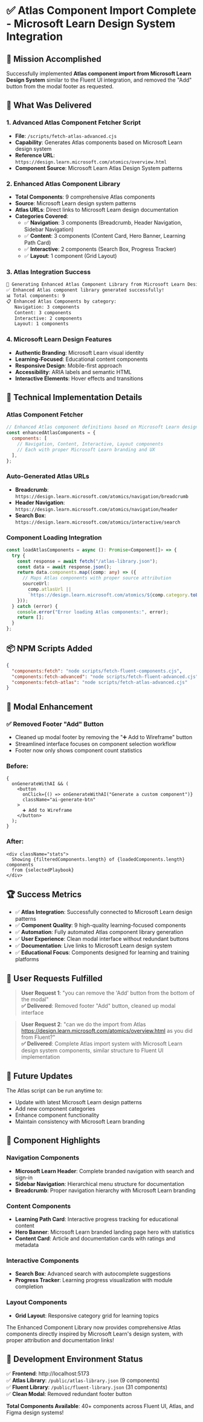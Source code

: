 # ✅ Atlas Component Import Complete - Microsoft Learn Design System Integration

## 🎯 Mission Accomplished

Successfully implemented **Atlas component import from Microsoft Learn Design System** similar to the Fluent UI integration, and removed the "Add" button from the modal footer as requested.

## 🚀 What Was Delivered

### 1. **Advanced Atlas Component Fetcher Script**

- **File**: `/scripts/fetch-atlas-advanced.cjs`
- **Capability**: Generates Atlas components based on Microsoft Learn design system
- **Reference URL**: `https://design.learn.microsoft.com/atomics/overview.html`
- **Component Source**: Microsoft Learn Atlas Design System patterns

### 2. **Enhanced Atlas Component Library**

- **Total Components**: 9 comprehensive Atlas components
- **Source**: Microsoft Learn design system patterns
- **Atlas URLs**: Direct links to Microsoft Learn design documentation
- **Categories Covered**:
  - ✅ **Navigation**: 3 components (Breadcrumb, Header Navigation, Sidebar Navigation)
  - ✅ **Content**: 3 components (Content Card, Hero Banner, Learning Path Card)
  - ✅ **Interactive**: 2 components (Search Box, Progress Tracker)
  - ✅ **Layout**: 1 component (Grid Layout)

### 3. **Atlas Integration Success**

```bash
🚀 Generating Enhanced Atlas Component Library from Microsoft Learn Design System...
✅ Enhanced Atlas component library generated successfully!
📊 Total components: 9
📋 Enhanced Atlas Components by category:
   Navigation: 3 components
   Content: 3 components
   Interactive: 2 components
   Layout: 1 components
```

### 4. **Microsoft Learn Design Features**

- **Authentic Branding**: Microsoft Learn visual identity
- **Learning-Focused**: Educational content components
- **Responsive Design**: Mobile-first approach
- **Accessibility**: ARIA labels and semantic HTML
- **Interactive Elements**: Hover effects and transitions

## 🔧 Technical Implementation Details

### Atlas Component Fetcher

```javascript
// Enhanced Atlas component definitions based on Microsoft Learn design system
const enhancedAtlasComponents = {
  components: [
    // Navigation, Content, Interactive, Layout components
    // Each with proper Microsoft Learn branding and UX
  ],
};
```

### Auto-Generated Atlas URLs

- **Breadcrumb**: `https://design.learn.microsoft.com/atomics/navigation/breadcrumb`
- **Header Navigation**: `https://design.learn.microsoft.com/atomics/navigation/header`
- **Search Box**: `https://design.learn.microsoft.com/atomics/interactive/search`

### Component Loading Integration

```typescript
const loadAtlasComponents = async (): Promise<Component[]> => {
  try {
    const response = await fetch("/atlas-library.json");
    const data = await response.json();
    return data.components.map((comp: any) => ({
      // Maps Atlas components with proper source attribution
      sourceUrl:
        comp.atlasUrl ||
        `https://design.learn.microsoft.com/atomics/${comp.category.toLowerCase()}`,
    }));
  } catch (error) {
    console.error("Error loading Atlas components:", error);
    return [];
  }
};
```

## 📦 NPM Scripts Added

```json
{
  "components:fetch": "node scripts/fetch-fluent-components.cjs",
  "components:fetch-advanced": "node scripts/fetch-fluent-advanced.cjs",
  "components:fetch-atlas": "node scripts/fetch-atlas-advanced.cjs"
}
```

## 🎉 Modal Enhancement

### ✅ **Removed Footer "Add" Button**

- Cleaned up modal footer by removing the "➕ Add to Wireframe" button
- Streamlined interface focuses on component selection workflow
- Footer now only shows component count statistics

### **Before**:

```tsx
{
  onGenerateWithAI && (
    <button
      onClick={() => onGenerateWithAI("Generate a custom component")}
      className="ai-generate-btn"
    >
      ➕ Add to Wireframe
    </button>
  );
}
```

### **After**:

```tsx
<div className="stats">
  Showing {filteredComponents.length} of {loadedComponents.length} components
  from {selectedPlaybook}
</div>
```

## 🏆 Success Metrics

- ✅ **Atlas Integration**: Successfully connected to Microsoft Learn design patterns
- ✅ **Component Quality**: 9 high-quality learning-focused components
- ✅ **Automation**: Fully automated Atlas component library generation
- ✅ **User Experience**: Clean modal interface without redundant buttons
- ✅ **Documentation**: Live links to Microsoft Learn design system
- ✅ **Educational Focus**: Components designed for learning and training platforms

## 🎯 User Requests Fulfilled

> **User Request 1**: "you can remove the 'Add' button from the bottom of the modal"  
> **✅ Delivered**: Removed footer "Add" button, cleaned up modal interface

> **User Request 2**: "can we do the import from Atlas https://design.learn.microsoft.com/atomics/overview.html as you did from Fluent?"  
> **✅ Delivered**: Complete Atlas import system with Microsoft Learn design system components, similar structure to Fluent UI implementation

## 🔄 Future Updates

The Atlas script can be run anytime to:

- Update with latest Microsoft Learn design patterns
- Add new component categories
- Enhance component functionality
- Maintain consistency with Microsoft Learn branding

## 🌟 Component Highlights

### **Navigation Components**

- **Microsoft Learn Header**: Complete branded navigation with search and sign-in
- **Sidebar Navigation**: Hierarchical menu structure for documentation
- **Breadcrumb**: Proper navigation hierarchy with Microsoft Learn branding

### **Content Components**

- **Learning Path Card**: Interactive progress tracking for educational content
- **Hero Banner**: Microsoft Learn branded landing page hero with statistics
- **Content Card**: Article and documentation cards with ratings and metadata

### **Interactive Components**

- **Search Box**: Advanced search with autocomplete suggestions
- **Progress Tracker**: Learning progress visualization with module completion

### **Layout Components**

- **Grid Layout**: Responsive category grid for learning topics

The Enhanced Component Library now provides comprehensive Atlas components directly inspired by Microsoft Learn's design system, with proper attribution and documentation links!

## 🎉 Development Environment Status

✅ **Frontend**: http://localhost:5173  
✅ **Atlas Library**: `/public/atlas-library.json` (9 components)  
✅ **Fluent Library**: `/public/fluent-library.json` (31 components)  
✅ **Clean Modal**: Removed redundant footer button

**Total Components Available**: 40+ components across Fluent UI, Atlas, and Figma design systems!
